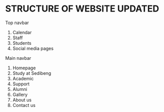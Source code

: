 # STRUCTURE OF WEBSITE UPDATED

Top navbar

1. Calendar
2. Staff
3. Students
4. Social media pages

Main navbar

1. Homepage
2. Study at Sedibeng
3. Academic
4. Support
5. Alumni
6. Gallery
7. About us
8. Contact us
